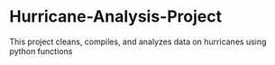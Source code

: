 # Hurricane-Analysis-Project
This project cleans, compiles, and analyzes data on hurricanes using python functions
